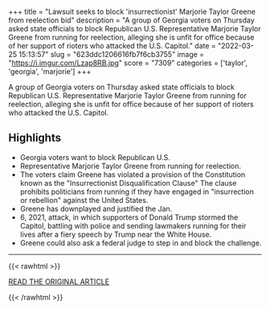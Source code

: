 +++
title = "Lawsuit seeks to block 'insurrectionist' Marjorie Taylor Greene from reelection bid"
description = "A group of Georgia voters on Thursday asked state officials to block Republican U.S. Representative Marjorie Taylor Greene from running for reelection, alleging she is unfit for office because of her support of rioters who attacked the U.S. Capitol."
date = "2022-03-25 15:13:57"
slug = "623ddc1206616fb7f6cb3755"
image = "https://i.imgur.com/Lzap8RB.jpg"
score = "7309"
categories = ['taylor', 'georgia', 'marjorie']
+++

A group of Georgia voters on Thursday asked state officials to block Republican U.S. Representative Marjorie Taylor Greene from running for reelection, alleging she is unfit for office because of her support of rioters who attacked the U.S. Capitol.

## Highlights

- Georgia voters want to block Republican U.S.
- Representative Marjorie Taylor Greene from running for reelection.
- The voters claim Greene has violated a provision of the Constitution known as the "Insurrectionist Disqualification Clause" The clause prohibits politicians from running if they have engaged in "insurrection or rebellion" against the United States.
- Greene has downplayed and justified the Jan.
- 6, 2021, attack, in which supporters of Donald Trump stormed the Capitol, battling with police and sending lawmakers running for their lives after a fiery speech by Trump near the White House.
- Greene could also ask a federal judge to step in and block the challenge.

---

{{< rawhtml >}}
  <p class="article-category">
    <a target="_blank" href="https://www.reuters.com/world/us/lawsuit-seeks-block-insurrectionist-marjorie-taylor-greene-reelection-bid-2022-03-24/">READ THE ORIGINAL ARTICLE</a>
  </p>
{{< /rawhtml >}}
